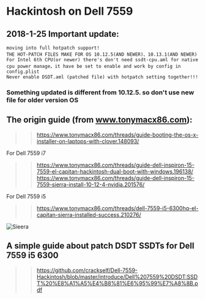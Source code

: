 #                           Hackintosh on Dell 7559
## 2018-1-25 Important update:
    moving into full hotpatch support!
    THE HOT-PATCH FILES MAKE FOR OS 10.12.5(AND NEWER)、10.13.1(AND NEWER)
    For Intel 6th CPU(or newer) there's don't need ssdt-cpu.aml for native cpu power manage，it have be set to enable and work by config in config.plist
    Never enable DSDT.aml (patched file) with hotpatch setting together!!!
  ### Something updated is different from 10.12.5. so don't use new file for older version OS

## The origin guide (from www.tonymacx86.com):
  >>https://www.tonymacx86.com/threads/guide-booting-the-os-x-installer-on-laptops-with-clover.148093/
  
  For Dell 7559 i7
  >>https://www.tonymacx86.com/threads/guide-dell-inspiron-15-7559-el-capitan-hackintosh-dual-boot-with-windows.196138/
  >>https://www.tonymacx86.com/threads/guide-dell-inspiron-15-7559-sierra-install-10-12-4-nvidia.201576/
  
  For Dell 7559 i5
  >>https://www.tonymacx86.com/threads/dell-7559-i5-6300hq-el-capitan-sierra-installed-success.210276/
  
  ![Sieera](https://github.com/crackself/Dell-7559-Hackintosh/blob/master/introduce/sierra.png)

## A simple guide about patch DSDT SSDTs for Dell 7559 i5 6300
>>https://github.com/crackself/Dell-7559-Hackintosh/blob/master/introduce/Dell%207559%20DSDT:SSDT%20%E8%A1%A5%E4%B8%81%E6%95%99%E7%A8%8B.pdf


